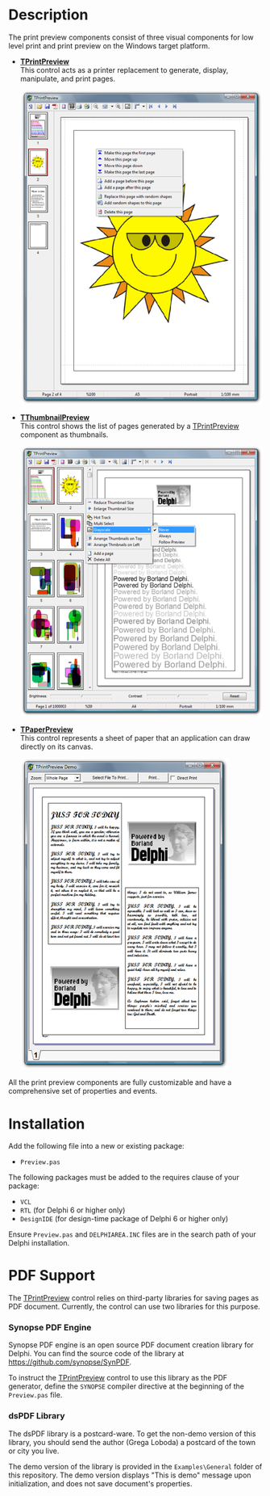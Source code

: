 Description
===========
The print preview components consist of three visual components for low level print and print preview on the Windows target platform.

- **[TPrintPreview](Docs/TPrintPreview.md)** \
  This control acts as a printer replacement to generate, display, manipulate, and print pages.

  ![TPrintPreview](Images/preview1.png)

- **[TThumbnailPreview](Docs/TThumbnailPreview.md)** \
  This control shows the list of pages generated by a [TPrintPreview](Docs/TPrintPreview.md) component as thumbnails.

  ![TThumbnailPreview](Images/preview2.png)

- **[TPaperPreview](Docs/TPaperPreview.md)** \
  This control represents a sheet of paper that an application can draw directly on its canvas.

  ![TPaperPreview](Images/preview3.png)

All the print preview components are fully customizable and have a comprehensive set of properties and events.

Installation
============
Add the following file into a new or existing package:

- `Preview.pas`

The following packages must be added to the requires clause of your package:

- `VCL`
- `RTL` (for Delphi 6 or higher only)
- `DesignIDE` (for design-time package of Delphi 6 or higher only)

Ensure `Preview.pas` and `DELPHIAREA.INC` files are in the search path of your Delphi installation.

PDF Support
===========
The [TPrintPreview](Docs/TPrintPreview.md) control relies on third-party libraries for saving pages as PDF document. Currently, the control can use two libraries for this purpose.

### Synopse PDF Engine
Synopse PDF engine is an open source PDF document creation library for Delphi. You can find the source code of the library at https://github.com/synopse/SynPDF.

To instruct the [TPrintPreview](Docs/TPrintPreview.md) control to use this library as the PDF generator, define the `SYNOPSE` compiler directive at the beginning of the `Preview.pas` file.

### dsPDF Library
The dsPDF library is a postcard-ware. To get the non-demo version of this library, you should send the author (Grega Loboda) a postcard of the town or city you live.

The demo version of the library is provided in the `Examples\General` folder of this repository. The demo version displays "This is demo" message upon initialization, and does not save document's properties.
